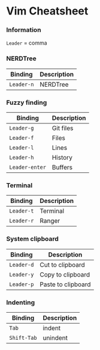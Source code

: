 # Vim Cheatsheet

### Information
`Leader` = comma

### NERDTree

Binding | Description
--- | ---
`Leader-n` | NERDTree

### Fuzzy finding
Binding | Description
--- | ---
`Leader-g` | Git files
`Leader-f` | Files
`Leader-l` | Lines
`Leader-h` | History
`Leader-enter` | Buffers

### Terminal
Binding | Description
--- | ---
`Leader-t` | Terminal
`Leader-r` | Ranger

### System clipboard
Binding | Description
--- | ---
`Leader-d` | Cut to clipboard
`Leader-y` | Copy to clipboard
`Leader-p` | Paste to clipboard

### Indenting
Binding | Description
--- | ---
`Tab` | indent
`Shift-Tab` | unindent
